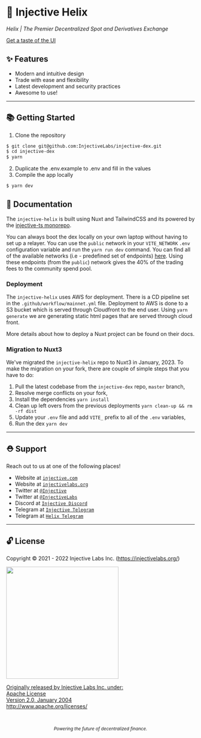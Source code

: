 # 🌟 Injective Helix

_Helix | The Premier Decentralized Spot and Derivatives Exchange_

[Get a taste of the UI](https://helixapp.com)

## ✨ Features

- Modern and intuitive design
- Trade with ease and flexibility
- Latest development and security practices
- Awesome to use!

---

## 📚 Getting Started

1. Clone the repository

```bash
$ git clone git@github.com:InjectiveLabs/injective-dex.git
$ cd injective-dex
$ yarn
```

2. Duplicate the .env.example to .env and fill in the values
3. Compile the app locally

```bash
$ yarn dev
```

## 📖 Documentation

The `injective-helix` is built using Nuxt and TailwindCSS and its powered by the [injective-ts monorepo](https://github.com/InjectiveLabs/injective-ts/).

You can always boot the dex locally on your own laptop without having to set up a relayer. You can use the `public` network in your `VITE_NETWORK` `.env` configuration variable and run the `yarn run dev` command. You can find all of the available networks (i.e - predefined set of endpoints) [here](https://github.com/InjectiveLabs/injective-ts/blob/17b1aa5df39d5724baf6262b276980cf722a1cba/packages/networks/src/types.ts#L1). Using these endpoints (from the `public`) network gives the 40% of the trading fees to the community spend pool.

### Deployment

The `injective-helix` uses AWS for deployment. There is a CD pipeline set in the `.github/workflow/mainnet.yml` file. Deployment to AWS is done to a S3 bucket which is served through Cloudfront to the end user. Using `yarn generate` we are generating static html pages that are served through cloud front.

More details about how to deploy a Nuxt project can be found on their docs.


### Migration to Nuxt3 

We've migrated the `injective-helix` repo to Nuxt3 in January, 2023. To make the migration on your fork, there are couple of simple steps that you have to do:

1. Pull the latest codebase from the `injective-dex` repo, `master` branch,
2. Resolve merge conflicts on your fork, 
3. Install the dependencies `yarn install`
4. Clean up left overs from the previous deployments `yarn clean-up && rm -rf dist`
5. Update your `.env` file and add `VITE_` prefix to all of the `.env` variables,
6. Run the dex `yarn dev` 

---

## ⛑ Support

Reach out to us at one of the following places!

- Website at <a href="https://injective.com" target="_blank">`injective.com`</a>
- Website at <a href="https://injectivelabs.org" target="_blank">`injectivelabs.org`</a>
- Twitter at <a href="https://twitter.com/Injective_" target="_blank">`@Injective`</a>
- Twitter at <a href="https://twitter.com/InjectiveLabs" target="_blank">`@InjectiveLabs`</a>
- Discord at <a href="https://discord.com/invite/NK4qdbv" target="_blank">`Injective Discord`</a>
- Telegram at <a href="https://t.me/joininjective" target="_blank">`Injective Telegram`</a>
- Telegram at <a href="https://t.me/helixapp" target="_blank">`Helix Telegram`</a>

---

## 🔓 License

Copyright © 2021 - 2022 Injective Labs Inc. (https://injectivelabs.org/)

<a href="https://iili.io/mNneZN.md.png"><img src="https://iili.io/mNneZN.md.png" style="width: 300px; max-width: 100%; height: auto" />

Originally released by Injective Labs Inc. under: <br />
Apache License <br />
Version 2.0, January 2004 <br />
http://www.apache.org/licenses/

<p>&nbsp;</p>
<div align="center">
  <sub><em>Powering the future of decentralized finance.</em></sub>
</div>
